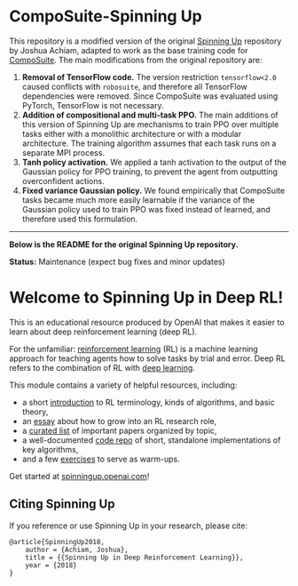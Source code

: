 CompoSuite-Spinning Up
======================
This repository is a modified version of the original [Spinning Up](https://github.com/openai/spinningup) repository by Joshua Achiam, adapted to work as the base training code for [CompoSuite](https://github.com/Lifelong-ML/CompoSuite). The main modifications from the original repository are:

1. **Removal of TensorFlow code.** The version restriction `tensorflow<2.0` caused conflicts with `robosuite`, and therefore all TensorFlow dependencies were removed. Since CompoSuite was evaluated using PyTorch, TensorFlow is not necessary. 
2. **Addition of compositional and multi-task PPO.** The main additions of this version of Spinning Up are mechanisms to train PPO over multiple tasks either with a monolithic architecture or with a modular architecture. The training algorithm assumes that each task runs on a separate MPI process.
3. **Tanh policy activation.** We applied a tanh activation to the output of the Gaussian policy for PPO training, to prevent the agent from outputting overconfident actions.
4. **Fixed variance Gaussian policy.** We found empirically that CompoSuite tasks became much more easily learnable if the variance of the Gaussian policy used to train PPO was fixed instead of learned, and therefore used this formulation.

---
**Below is the README for the original Spinning Up repository.**


**Status:** Maintenance (expect bug fixes and minor updates)

Welcome to Spinning Up in Deep RL! 
==================================

This is an educational resource produced by OpenAI that makes it easier to learn about deep reinforcement learning (deep RL).

For the unfamiliar: [reinforcement learning](https://en.wikipedia.org/wiki/Reinforcement_learning) (RL) is a machine learning approach for teaching agents how to solve tasks by trial and error. Deep RL refers to the combination of RL with [deep learning](http://ufldl.stanford.edu/tutorial/).

This module contains a variety of helpful resources, including:

- a short [introduction](https://spinningup.openai.com/en/latest/spinningup/rl_intro.html) to RL terminology, kinds of algorithms, and basic theory,
- an [essay](https://spinningup.openai.com/en/latest/spinningup/spinningup.html) about how to grow into an RL research role,
- a [curated list](https://spinningup.openai.com/en/latest/spinningup/keypapers.html) of important papers organized by topic,
- a well-documented [code repo](https://github.com/openai/spinningup) of short, standalone implementations of key algorithms,
- and a few [exercises](https://spinningup.openai.com/en/latest/spinningup/exercises.html) to serve as warm-ups.

Get started at [spinningup.openai.com](https://spinningup.openai.com)!


Citing Spinning Up
------------------

If you reference or use Spinning Up in your research, please cite:

```
@article{SpinningUp2018,
    author = {Achiam, Joshua},
    title = {{Spinning Up in Deep Reinforcement Learning}},
    year = {2018}
}
```